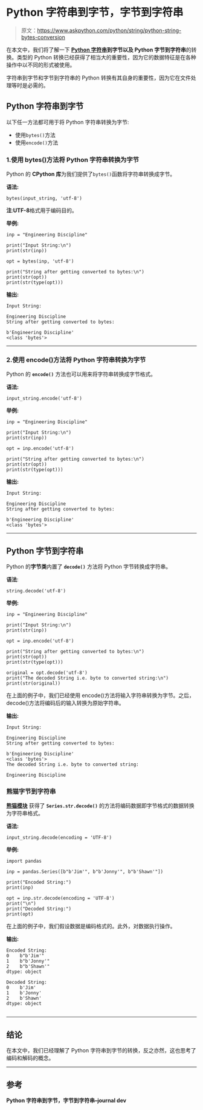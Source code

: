 # Python 字符串到字节，字节到字符串

> 原文：<https://www.askpython.com/python/string/python-string-bytes-conversion>

在本文中，我们将了解一下 **[Python 字符串](https://www.askpython.com/python/string/python-string-functions)到字节以及 Python 字节到字符串**的转换。类型的 Python 转换已经获得了相当大的重要性，因为它的数据特征是在各种操作中以不同的形式被使用。

字符串到字节和字节到字符串的 Python 转换有其自身的重要性，因为它在文件处理等时是必需的。

## Python 字符串到字节

以下任一方法都可用于将 Python 字符串转换为字节:

*   使用`bytes()`方法
*   使用`encode()`方法

### 1.使用 bytes()方法将 Python 字符串转换为字节

Python 的 **CPython 库**为我们提供了`bytes()`函数将字符串转换成字节。

**语法:**

```
bytes(input_string, 'utf-8')

```

**注**:**UTF-8**格式用于编码目的。

**举例:**

```
inp = "Engineering Discipline"

print("Input String:\n")
print(str(inp))

opt = bytes(inp, 'utf-8') 

print("String after getting converted to bytes:\n")
print(str(opt))
print(str(type(opt)))

```

**输出:**

```
Input String:

Engineering Discipline
String after getting converted to bytes:

b'Engineering Discipline'
<class 'bytes'>

```

* * *

### 2.使用 encode()方法将 Python 字符串转换为字节

Python 的 **`encode()`** 方法也可以用来将字符串转换成字节格式。

**语法:**

```
input_string.encode('utf-8')

```

**举例:**

```
inp = "Engineering Discipline"

print("Input String:\n")
print(str(inp))

opt = inp.encode('utf-8')

print("String after getting converted to bytes:\n")
print(str(opt))
print(str(type(opt)))

```

**输出:**

```
Input String:

Engineering Discipline
String after getting converted to bytes:

b'Engineering Discipline'
<class 'bytes'>

```

* * *

## Python 字节到字符串

Python 的**字节类**内置了 **`decode()`** 方法将 Python 字节转换成字符串。

**语法**:

```
string.decode('utf-8')

```

**举例:**

```
inp = "Engineering Discipline"

print("Input String:\n")
print(str(inp))

opt = inp.encode('utf-8')

print("String after getting converted to bytes:\n")
print(str(opt))
print(str(type(opt)))

original = opt.decode('utf-8')
print("The decoded String i.e. byte to converted string:\n")
print(str(original))

```

在上面的例子中，我们已经使用 encode()方法将输入字符串转换为字节。之后，decode()方法将编码后的输入转换为原始字符串。

**输出:**

```
Input String:

Engineering Discipline
String after getting converted to bytes:

b'Engineering Discipline'
<class 'bytes'>
The decoded String i.e. byte to converted string:

Engineering Discipline

```

### 熊猫字节到字符串

**[熊猫模块](https://www.askpython.com/python-modules/pandas/python-pandas-module-tutorial)** 获得了 **`Series.str.decode()`** 的方法将编码数据即字节格式的数据转换为字符串格式。

**语法:**

```
input_string.decode(encoding = 'UTF-8')

```

**举例:**

```
import pandas

inp = pandas.Series([b"b'Jim'", b"b'Jonny'", b"b'Shawn'"]) 

print("Encoded String:")
print(inp) 

opt = inp.str.decode(encoding = 'UTF-8') 
print("\n")
print("Decoded String:")
print(opt) 

```

在上面的例子中，我们假设数据是编码格式的。此外，对数据执行操作。

**输出:**

```
Encoded String:
0    b"b'Jim'"
1    b"b'Jonny'"
2    b"b'Shawn'"
dtype: object

Decoded String:
0    b'Jim'
1    b'Jonny'
2    b'Shawn'
dtype: object
​

```

* * *

## 结论

在本文中，我们已经理解了 Python 字符串到字节的转换，反之亦然，这也思考了编码和解码的概念。

* * *

## 参考

**Python 字符串到字节，字节到字符串–journal dev**